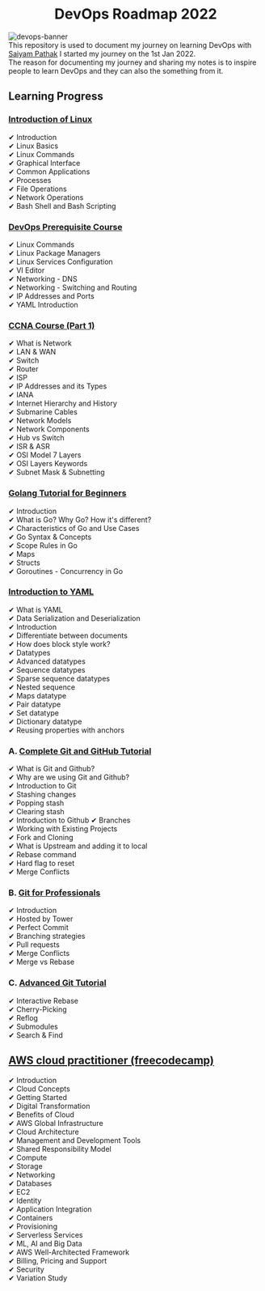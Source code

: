 <h1 align="center">DevOps Roadmap 2022</h1>

![devops-banner](https://i.ibb.co/yBrNQNn/devops-banner.png) <br/>
This repository is used to document my journey on learning DevOps with [Saiyam Pathak](https://github.com/saiyam1814)
I started my journey on the 1st Jan 2022. <br/>
The reason for documenting my journey and sharing my notes is to inspire people to learn DevOps and they can also the something from it.

## Learning Progress
### [Introduction of Linux](https://www.edx.org/course/introduction-to-linux)
 ✔ Introduction <br/>
 ✔ Linux Basics <br/>
 ✔ Linux Commands <br/>
 ✔ Graphical Interface <br/>
 ✔ Common Applications <br/>
 ✔ Processes <br/>
 ✔ File Operations <br/>
 ✔ Network Operations <br/>
 ✔ Bash Shell and Bash Scripting <br/>

### [DevOps Prerequisite Course](https://youtu.be/Wvf0mBNGjXY)
 ✔ Linux Commands <br/>
 ✔ Linux Package Managers <br/>
 ✔ Linux Services Configuration <br/>
 ✔ VI Editor <br/>
 ✔ Networking - DNS <br/>
 ✔ Networking - Switching and Routing <br/>
 ✔ IP Addresses and Ports <br/>
 ✔ YAML Introduction <br/>

### [CCNA Course (Part 1)](https://youtu.be/rv3QK2UquxM)
 ✔ What is Network <br/>
 ✔ LAN & WAN <br/>
 ✔ Switch <br/>
 ✔ Router <br/>
 ✔ ISP <br/>
 ✔ IP Addresses and its Types <br/>
 ✔ IANA <br/>
 ✔ Internet Hierarchy and History <br/>
 ✔ Submarine Cables <br/>
 ✔ Network Models <br/>
 ✔ Network Components <br/>
 ✔ Hub vs Switch <br/>
 ✔ ISR & ASR <br/>
 ✔ OSI Model 7 Layers <br/>
 ✔ OSI Layers Keywords <br/>
 ✔ Subnet Mask & Subnetting <br/>
 
### [Golang Tutorial for Beginners](https://youtu.be/yyUHQIec83I)
 ✔ Introduction <br/>
 ✔ What is Go? Why Go? How it's different? <br/>
 ✔ Characteristics of Go and Use Cases <br/>
 ✔ Go Syntax & Concepts <br/>
 ✔ Scope Rules in Go <br/>
 ✔ Maps <br/>
 ✔ Structs <br/>
 ✔ Goroutines - Concurrency in Go <br/>

### [Introduction to YAML](https://youtu.be/IA90BTozdow)
 ✔ What is YAML <br/>
 ✔ Data Serialization and Deserialization <br/>
 ✔ Introduction <br/>
 ✔ Differentiate between documents <br/>
 ✔ How does block style work? <br/>
 ✔ Datatypes <br/>
 ✔ Advanced datatypes <br/>
 ✔ Sequence datatypes <br/>
 ✔ Sparse sequence datatypes <br/>
 ✔ Nested sequence <br/>
 ✔ Maps datatype <br/>
 ✔ Pair datatype <br/>
 ✔ Set datatype <br/>
 ✔ Dictionary datatype <br/>
 ✔ Reusing properties with anchors <br/>

###  A. [Complete Git and GitHub Tutorial](https://youtu.be/apGV9Kg7ics)
 ✔ What is Git and Github? <br/>
 ✔ Why are we using Git and Github? <br/>
 ✔ Introduction to Git <br/>
 ✔ Stashing changes <br/>
 ✔ Popping stash <br/>
 ✔ Clearing stash <br/>
 ✔ Introduction to Github
 ✔ Branches <br/>
 ✔ Working with Existing Projects <br/>
 ✔ Fork and Cloning <br/>
 ✔ What is Upstream and adding it to local <br/>
 ✔ Rebase command <br/>
 ✔ Hard flag to reset <br/>
 ✔ Merge Conflicts <br/>

### B. [Git for Professionals](https://www.youtube.com/watch?v=Uszj_k0DGsg)
 ✔ Introduction <br/>
 ✔ Hosted by Tower <br/>
 ✔ Perfect Commit <br/>
 ✔ Branching strategies <br/>
 ✔ Pull requests <br/>
 ✔ Merge Conflicts <br/>
 ✔ Merge vs Rebase <br/>

### C. [Advanced Git Tutorial](https://www.youtube.com/watch?v=qsTthZi23VE)
 ✔ Interactive Rebase <br/>
 ✔ Cherry-Picking <br/>
 ✔ Reflog <br/>
 ✔ Submodules <br/>
 ✔ Search & Find <br/>

## [AWS cloud practitioner (freecodecamp)](https://youtu.be/SOTamWNgDKc)
 ✔ Introduction <br/>
 ✔ Cloud Concepts <br/>
 ✔ Getting Started <br/>
 ✔ Digital Transformation <br/>
 ✔ Benefits of Cloud <br/>
 ✔ AWS Global Infrastructure <br/>
 ✔ Cloud Architecture <br/>
 ✔ Management and Development Tools <br/>
 ✔ Shared Responsibility Model <br/>
 ✔ Compute <br/>
 ✔ Storage <br/>
 ✔ Networking <br/>
 ✔ Databases <br/>
 ✔ EC2 <br/>
 ✔ Identity <br/>
 ✔ Application Integration <br/>
 ✔ Containers <br/>
 ✔ Provisioning <br/>
 ✔ Serverless Services <br/>
 ✔ ML, AI and Big Data <br/>
 ✔ AWS Well-Architected Framework <br/>
 ✔ Billing, Pricing and Support <br/>
 ✔ Security <br/>
 ✔ Variation Study <br/>